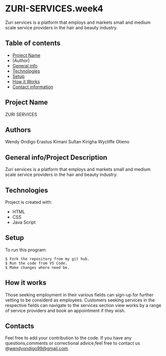 # ZURI-SERVICES.week4
Zuri services is a platform that employs and markets small and medium scale service providers in the hair and beauty industry.
## Table of contents
* [Project Name](#Project)
* [Author]
* [General info](#general-info)
* [Technologies](#technologies)
* [Setup](#setup)
* [How it Works](#instructions)
* [Contact information](#contacts)

## Project Name
 ZURI SERVICES
 ## Authors
Wendy Ondigo
Erastus Kimani
Sultan Kirigha
Wycliffe Otieno

## General info/Project Description
Zuri services is a platform that employs and markets small and medium scale service providers in the hair and beauty industry.
	
## Technologies
Project is created with:
* HTML
* CSS
* Java Script
	
## Setup
To run this program:

```
$ Fork the repository from my git hub.
$ Run the code from VS Code.
$ Make changes where need be.
```
## How it works
Those seeking employment in their various fields can sign-up for further vetting to be considerd as employees.
Customers seeking services in the respective fields can navigate to the services section view works by a range of service providers and book an appointment if they wish. 

## Contacts
Feel free to add your contribution to the code.
If you have any questions,comments or correctional advice,feel free to contact us @wendyondigo99@gmail.com.
